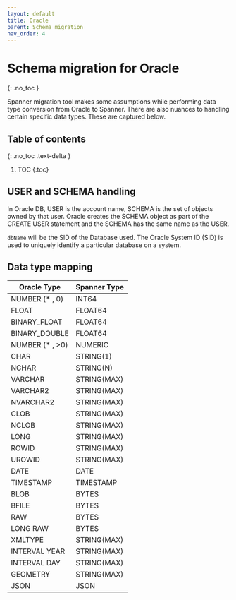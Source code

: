 ```yaml
---
layout: default
title: Oracle
parent: Schema migration
nav_order: 4
---
```


# Schema migration for Oracle
{: .no_toc }

Spanner migration tool makes some assumptions while performing data type conversion from Oracle to Spanner.
There are also nuances to handling certain specific data types. These are captured below.

## Table of contents
{: .no_toc .text-delta }

1. TOC
{:toc}

## USER and SCHEMA handling

In Oracle DB, USER is the account name, SCHEMA is the set of objects owned by that user. Oracle creates the SCHEMA object as part of the CREATE USER statement and the SCHEMA has the same name as the USER.

`dbName` will be the SID of the Database used. The Oracle System ID (SID) is used to uniquely identify a particular database on a system.

## Data type mapping

| Oracle Type        | Spanner Type |
| ---------------------- | ------------ |
| NUMBER (* , 0)         | INT64        |
| FLOAT                  | FLOAT64      |
| BINARY_FLOAT           | FLOAT64      |
| BINARY_DOUBLE          | FLOAT64      |
| NUMBER (* , >0)        | NUMERIC      |
| CHAR                   | STRING(1)    |
| NCHAR                  | STRING(N)    |
| VARCHAR                | STRING(MAX)  |
| VARCHAR2               | STRING(MAX)  |
| NVARCHAR2              | STRING(MAX)  |
| CLOB                   | STRING(MAX)  |
| NCLOB                  | STRING(MAX)  |
| LONG                   | STRING(MAX)  |
| ROWID                  | STRING(MAX)  |
| UROWID                 | STRING(MAX)  |
| DATE                   | DATE         |
| TIMESTAMP              | TIMESTAMP    |
| BLOB                   | BYTES        |
| BFILE                  | BYTES        |
| RAW                    | BYTES        |
| LONG RAW               | BYTES        |
| XMLTYPE                | STRING(MAX)  |
| INTERVAL YEAR          | STRING(MAX)  |
| INTERVAL DAY           | STRING(MAX)  |
| GEOMETRY               | STRING(MAX)  |
| JSON                   | JSON         |
